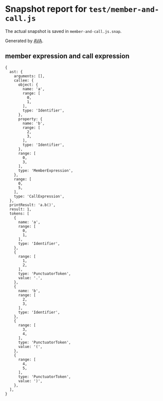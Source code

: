 # Snapshot report for `test/member-and-call.js`

The actual snapshot is saved in `member-and-call.js.snap`.

Generated by [AVA](https://ava.li).

## member expression and call expression

    {
      ast: {
        arguments: [],
        callee: {
          object: {
            name: 'a',
            range: [
              0,
              1,
            ],
            type: 'Identifier',
          },
          property: {
            name: 'b',
            range: [
              2,
              3,
            ],
            type: 'Identifier',
          },
          range: [
            0,
            3,
          ],
          type: 'MemberExpression',
        },
        range: [
          0,
          5,
        ],
        type: 'CallExpression',
      },
      printResult: 'a.b()',
      result: 1,
      tokens: [
        {
          name: 'a',
          range: [
            0,
            1,
          ],
          type: 'Identifier',
        },
        {
          range: [
            1,
            2,
          ],
          type: 'PunctuatorToken',
          value: '.',
        },
        {
          name: 'b',
          range: [
            2,
            3,
          ],
          type: 'Identifier',
        },
        {
          range: [
            3,
            4,
          ],
          type: 'PunctuatorToken',
          value: '(',
        },
        {
          range: [
            4,
            5,
          ],
          type: 'PunctuatorToken',
          value: ')',
        },
      ],
    }
